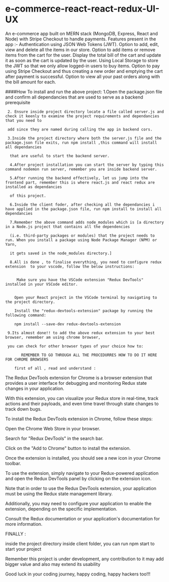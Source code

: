 # e-commerce-react-react-redux-UI-UX

An e-commerce app built on MERN stack (MongoDB, Express, React and Node) with Stripe Checkout to handle payments.
Features present in the app :-
 Authentication using JSON Web Tokens (JWT).
 Option to add, edit, view and delete all the items in our store.
 Option to add items or remove items from the cart for the user.
 Display the total bill of the cart and update it as soon as the cart is updated by the user.
 Using Local Storage to store the JWT so that we only allow logged-in users to buy items.
 Option to pay using Stripe Checkout and thus creating a new order and emptying the cart after payment is successful.
 Option to view all your past orders along with the bill amount for each.
 
  ####How To install and run the above project:
     1.Open the package.json file and confirm all dependancies that are used to serve as a backend prerequisite
     
     2. Ensure inside project directory locate a file called server.js and check it keenly to examine the project requirements and dependancies that you need to 
     
     add since they are named during calling the app in backend cors.
     
     3.Inside the project directory where both the server.js file and the package.json file exits, run npm install ,this command will install all dependancies
     
      that are useful to start the backend server.
      
      4.After project installation you can start the server by typing this command nodemon run server, remember you are inside backend server.
      
      5.After running the backend effectively, let us jump into the frontend part, remember this is where react.js and react redux are installed as dependancies 
      
      of this project.
      
      6.Inside the client foder, after checking all the dependancies i have applied in the package.json file, run npm install to install all dependancies
      
      7.Remember the above command adds node_modules which is [a directory in a Node.js project that contains all the dependencies
      
      (i.e. third-party packages or modules) that the project needs to run. When you install a package using Node Package Manager (NPM) or Yarn, 
      
      it gets saved in the node_modules directory.]
      
      8.All is done , to finalise everything, you need to configure redux extension  to your vscode, follow the below instructions:
      
      
         Make sure you have the VSCode extension "Redux DevTools" installed in your VSCode editor.
         

        Open your React project in the VSCode terminal by navigating to the project directory.

        Install the "redux-devtools-extension" package by running the following command:
        
        npm install --save-dev redux-devtools-extension
        
     9.Its almost done!! to add the above redux extension to your best browser, remember am using chrome browser, 
     
     you can check for other browser types of your choice how to:
     
           REMEMBER TO GO THROUGH ALL THE PROCEDURRES HOW TO DO IT HERE FOR CHROME BROWSERS
                   
        first of all , read and understand : 
        
The Redux DevTools extension for Chrome is a browser extension that provides a user interface for debugging and monitoring Redux state changes in your application. 

With this extension, you can visualize your Redux store in real-time, track actions and their payloads, and even time travel through state changes to track down bugs.

To install the Redux DevTools extension in Chrome, follow these steps:

Open the Chrome Web Store in your browser.

Search for "Redux DevTools" in the search bar.

Click on the "Add to Chrome" button to install the extension.

Once the extension is installed, you should see a new icon in your Chrome toolbar.

To use the extension, simply navigate to your Redux-powered application and open the Redux DevTools panel by clicking on the extension icon.

Note that in order to use the Redux DevTools extension, your application must be using the Redux state management library.

Additionally, you may need to configure your application to enable the extension, depending on the specific implementation.

Consult the Redux documentation or your application's documentation for more information.

  FINALLY :
  
  inside the project directory inside client folder, you can run npm start to start your project
  
  Remember this project is under development, any contribution to it may add bigger value and also may extend its usability
  
  Good luck in your coding journey, happy coding, happy hackers too!!!
